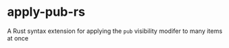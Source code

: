 apply-pub-rs
============

A Rust syntax extension for applying the `pub` visibility modifer to many items at once
